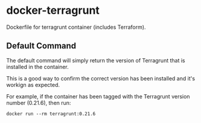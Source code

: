 # docker-terragrunt
Dockerfile for terragrunt container (includes Terraform).


## Default Command
The default command will simply return the version of Terragrunt that is installed in the container. 

This is a good way to confirm the correct version has been installed and it's workign as expected.

For example, if the container has been tagged with the Terragrunt version number (0.21.6), then run:

```
docker run --rm terragrunt:0.21.6 
```
